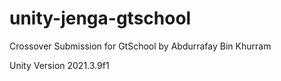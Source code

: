 # unity-jenga-gtschool
 Crossover Submission for GtSchool by Abdurrafay Bin Khurram

Unity Version 2021.3.9f1